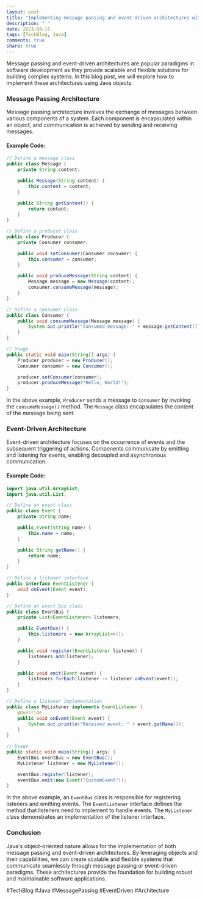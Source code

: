 ```yaml
---
layout: post
title: "Implementing message passing and event-driven architectures with Java objects"
description: " "
date: 2023-09-15
tags: [TechBlog, Java]
comments: true
share: true
---
```


Message passing and event-driven architectures are popular paradigms in software development as they provide scalable and flexible solutions for building complex systems. In this blog post, we will explore how to implement these architectures using Java objects.

### Message Passing Architecture

Message passing architecture involves the exchange of messages between various components of a system. Each component is encapsulated within an object, and communication is achieved by sending and receiving messages.

#### Example Code:

```java
// Define a message class
public class Message {
    private String content;

    public Message(String content) {
        this.content = content;
    }

    public String getContent() {
        return content;
    }
}

// Define a producer class
public class Producer {
    private Consumer consumer;

    public void setConsumer(Consumer consumer) {
        this.consumer = consumer;
    }

    public void produceMessage(String content) {
        Message message = new Message(content);
        consumer.consumeMessage(message);
    }
}

// Define a consumer class
public class Consumer {
    public void consumeMessage(Message message) {
        System.out.println("Consumed message: " + message.getContent());
    }
}

// Usage
public static void main(String[] args) {
    Producer producer = new Producer();
    Consumer consumer = new Consumer();

    producer.setConsumer(consumer);
    producer.produceMessage("Hello, World!");
}
```

In the above example, `Producer` sends a message to `Consumer` by invoking the `consumeMessage()` method. The `Message` class encapsulates the content of the message being sent.

### Event-Driven Architecture

Event-driven architecture focuses on the occurrence of events and the subsequent triggering of actions. Components communicate by emitting and listening for events, enabling decoupled and asynchronous communication.

#### Example Code:

```java
import java.util.ArrayList;
import java.util.List;

// Define an event class
public class Event {
    private String name;

    public Event(String name) {
        this.name = name;
    }

    public String getName() {
        return name;
    }
}

// Define a listener interface
public interface EventListener {
    void onEvent(Event event);
}

// Define an event bus class
public class EventBus {
    private List<EventListener> listeners;

    public EventBus() {
        this.listeners = new ArrayList<>();
    }

    public void register(EventListener listener) {
        listeners.add(listener);
    }

    public void emit(Event event) {
        listeners.forEach(listener -> listener.onEvent(event));
    }
}

// Define a listener implementation
public class MyListener implements EventListener {
    @Override
    public void onEvent(Event event) {
        System.out.println("Received event: " + event.getName());
    }
}

// Usage
public static void main(String[] args) {
    EventBus eventBus = new EventBus();
    MyListener listener = new MyListener();

    eventBus.register(listener);
    eventBus.emit(new Event("CustomEvent"));
}
```

In the above example, an `EventBus` class is responsible for registering listeners and emitting events. The `EventListener` interface defines the method that listeners need to implement to handle events. The `MyListener` class demonstrates an implementation of the listener interface.

### Conclusion

Java's object-oriented nature allows for the implementation of both message passing and event-driven architectures. By leveraging objects and their capabilities, we can create scalable and flexible systems that communicate seamlessly through message passing or event-driven paradigms. These architectures provide the foundation for building robust and maintainable software applications.

#TechBlog #Java #MessagePassing #EventDriven #Architecture
